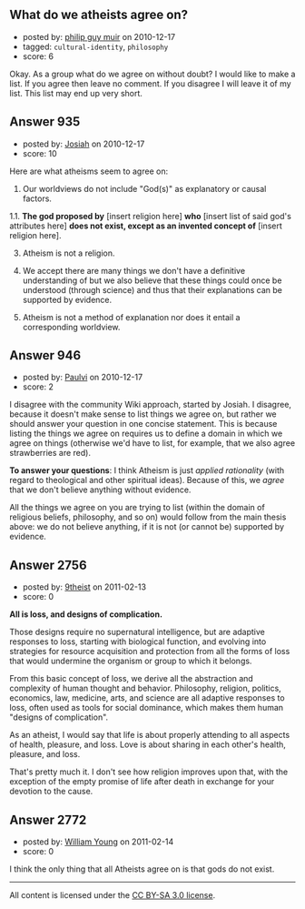 ## What do we atheists agree on?

- posted by: [philip guy muir](https://stackexchange.com/users/-1/182-philip-guy-muir) on 2010-12-17
- tagged: `cultural-identity`, `philosophy`
- score: 6

Okay. As a group what do we agree on without doubt? I would like to make a list. If you agree then leave no comment. If you disagree I will leave it of my list. This list may end up very short.



## Answer 935

- posted by: [Josiah](https://stackexchange.com/users/-1/88-josiah) on 2010-12-17
- score: 10

Here are what atheisms seem to agree on:

1. Our worldviews do not include "God(s)" as explanatory or causal factors. 
 
 1.1. **The god proposed by** [insert religion here] **who** [insert list of said god's attributes here] **does not exist, except as an invented concept of** [insert religion here]. <br />

3. Atheism is not a religion.

4. We accept there are many things we don't have a definitive understanding of but we also believe that these things could once be understood (through science) and thus that their explanations can be supported by evidence.
5. Atheism is not a method of explanation nor does it entail a corresponding worldview.



## Answer 946

- posted by: [Paulvi](https://stackexchange.com/users/-1/271-paulvi) on 2010-12-17
- score: 2

I disagree with the community Wiki approach, started by Josiah. I disagree, because it doesn't make sense to list things we agree on, but rather we should answer your question in one concise statement. This is because listing the things we agree on requires us to define a domain in which we agree on things (otherwise we'd have to list, for example, that we also agree strawberries are red).

**To answer your questions**:
I think Atheism is just *applied rationality* (with regard to theological and other spiritual ideas). Because of this, we *agree* that we don't believe anything without evidence.

All the things we agree on you are trying to list (within the domain of religious beliefs, philosophy, and so on) would follow from the main thesis above: we do not believe anything, if it is not (or cannot be) supported by evidence.


## Answer 2756

- posted by: [9theist](https://stackexchange.com/users/-1/1065-9theist) on 2011-02-13
- score: 0

**All is loss, and designs of complication.**

Those designs require no supernatural intelligence, but are adaptive responses to loss, starting with biological function, and evolving into strategies for resource acquisition and protection from all the forms of loss that would undermine the organism or group to which it belongs.

From this basic concept of loss, we derive all the abstraction and complexity of human thought and behavior.  Philosophy, religion, politics, economics, law, medicine, arts, and science are all adaptive responses to loss, often used as tools for social dominance, which makes them human "designs of complication".

As an atheist, I would say that life is about properly attending to all aspects of health, pleasure, and loss.  Love is about sharing in each other's health, pleasure, and loss.

That's pretty much it.  I don't see how religion improves upon that, with the exception of the empty promise of life after death in exchange for your devotion to the cause.







## Answer 2772

- posted by: [William Young](https://stackexchange.com/users/-1/1069-william-young) on 2011-02-14
- score: 0

I think the only thing that all Atheists agree on is that gods do not exist.



---

All content is licensed under the [CC BY-SA 3.0 license](https://creativecommons.org/licenses/by-sa/3.0/).

